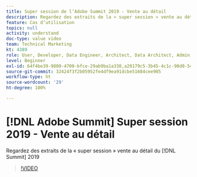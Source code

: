 ```yaml
---
title: Super session de lʼAdobe Summit 2019 - Vente au détail
description: Regardez des extraits de la « super session » vente au détail du Summit 2019
feature: Cas d’utilisation
topics: null
activity: understand
doc-type: value video
team: Technical Marketing
kt: 4389
role: User, Developer, Data Engineer, Architect, Data Architect, Admin, Leader
level: Beginner
exl-id: 64f4be39-9800-4700-bfce-29ab9ba1a338,a20179c5-3b45-4c1c-90d0-54f7fd6a3bd1,a20179c5-3b45-4c1c-90d0-54f7fd6a3bd1,64f4be39-9800-4700-bfce-29ab9ba1a338
source-git-commit: 32424f3f2b05952fe4df9ea91dcbe51684cee905
workflow-type: ht
source-wordcount: '29'
ht-degree: 100%

---
```


# [!DNL Adobe Summit] Super session 2019 - Vente au détail

Regardez des extraits de la « super session » vente au détail du [!DNL Summit] 2019

>[!VIDEO](https://video.tv.adobe.com/v/30549/?quality=12)
